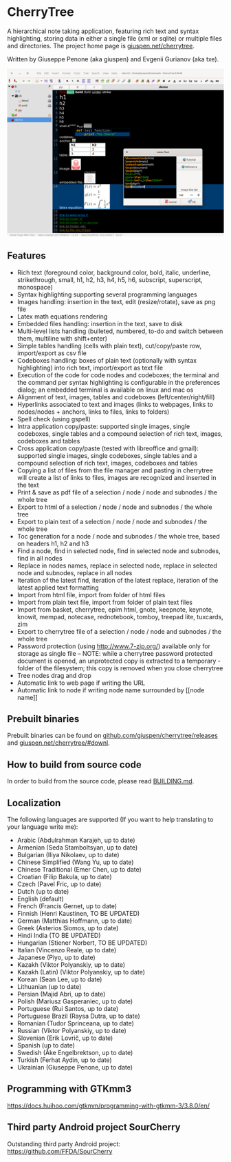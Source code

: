 # CherryTree
A hierarchical note taking application, featuring rich text and syntax highlighting, storing data in either a single file (xml or sqlite) or multiple files and directories.
The project home page is [giuspen.net/cherrytree](https://www.giuspen.net/cherrytree/).

Written by Giuseppe Penone (aka giuspen) and Evgenii Gurianov (aka txe).

![Cherrytree main window with text](docs/cherrytree-main_window_text.png)

## Features
- Rich text (foreground color, background color, bold, italic, underline, strikethrough, small, h1, h2, h3, h4, h5, h6, subscript, superscript, monospace)
- Syntax highlighting supporting several programming languages
- Images handling: insertion in the text, edit (resize/rotate), save as png file
- Latex math equations rendering
- Embedded files handling: insertion in the text, save to disk
- Multi-level lists handling (bulleted, numbered, to-do and switch between them, multiline with shift+enter)
- Simple tables handling (cells with plain text), cut/copy/paste row, import/export as csv file
- Codeboxes handling: boxes of plain text (optionally with syntax highlighting) into rich text, import/export as text file
- Execution of the code for code nodes and codeboxes; the terminal and the command per syntax highlighting is configurable in the preferences dialog; an embedded terminal is available on linux and mac os
- Alignment of text, images, tables and codeboxes (left/center/right/fill)
- Hyperlinks associated to text and images (links to webpages, links to nodes/nodes + anchors, links to files, links to folders)
- Spell check (using gspell)
- Intra application copy/paste: supported single images, single codeboxes, single tables and a compound selection of rich text, images, codeboxes and tables
- Cross application copy/paste (tested with libreoffice and gmail): supported single images, single codeboxes, single tables and a compound selection of rich text, images, codeboxes and tables
- Copying a list of files from the file manager and pasting in cherrytree will create a list of links to files, images are recognized and inserted in the text
- Print & save as pdf file of a selection / node / node and subnodes / the whole tree
- Export to html of a selection / node / node and subnodes / the whole tree
- Export to plain text of a selection / node / node and subnodes / the whole tree
- Toc generation for a node / node and subnodes / the whole tree, based on headers h1, h2 and h3
- Find a node, find in selected node, find in selected node and subnodes, find in all nodes
- Replace in nodes names, replace in selected node, replace in selected node and subnodes, replace in all nodes
- Iteration of the latest find, iteration of the latest replace, iteration of the latest applied text formatting
- Import from html file, import from folder of html files
- Import from plain text file, import from folder of plain text files
- Import from basket, cherrytree, epim html, gnote, keepnote, keynote, knowit, mempad, notecase, rednotebook, tomboy, treepad lite, tuxcards, zim
- Export to cherrytree file of a selection / node / node and subnodes / the whole tree
- Password protection (using http://www.7-zip.org/) available only for storage as single file – NOTE: while a cherrytree password protected document is opened, an unprotected copy is extracted to a temporary -folder of the filesystem; this copy is removed when you close cherrytree
- Tree nodes drag and drop
- Automatic link to web page if writing the URL
- Automatic link to node if writing node name surrounded by [[node name]]

## Prebuilt binaries
Prebuilt binaries can be found on [github.com/giuspen/cherrytree/releases](https://github.com/giuspen/cherrytree/releases) and [giuspen.net/cherrytree/#downl](https://www.giuspen.net/cherrytree/#downl).

## How to build from source code
In order to build from the source code, please read [BUILDING.md](BUILDING.md).

## Localization
The following languages are supported (If you want to help translating to your language write me):

- Arabic (Abdulrahman Karajeh, up to date)
- Armenian (Seda Stamboltsyan, up to date)
- Bulgarian (Iliya Nikolaev, up to date)
- Chinese Simplified (Wang Yu, up to date)
- Chinese Traditional (Emer Chen, up to date)
- Croatian (Filip Bakula, up to date)
- Czech (Pavel Fric, up to date)
- Dutch (up to date)
- English (default)
- French (Francis Gernet, up to date)
- Finnish (Henri Kaustinen, TO BE UPDATED)
- German (Matthias Hoffmann, up to date)
- Greek (Asterios Siomos, up to date)
- Hindi India (TO BE UPDATED)
- Hungarian (Stiener Norbert, TO BE UPDATED)
- Italian (Vincenzo Reale, up to date)
- Japanese (Piyo, up to date)
- Kazakh (Viktor Polyanskiy, up to date)
- Kazakh (Latin) (Viktor Polyanskiy, up to date)
- Korean (Sean Lee, up to date)
- Lithuanian (up to date)
- Persian (Majid Abri, up to date)
- Polish (Mariusz Gasperaniec, up to date)
- Portuguese (Rui Santos, up to date)
- Portuguese Brazil (Raysa Dutra, up to date)
- Romanian (Tudor Sprinceana, up to date)
- Russian (Viktor Polyanskiy, up to date)
- Slovenian (Erik Lovrič, up to date)
- Spanish (up to date)
- Swedish (Åke Engelbrektson, up to date)
- Turkish (Ferhat Aydin, up to date)
- Ukrainian (Giuseppe Penone, up to date)

## Programming with GTKmm3
https://docs.huihoo.com/gtkmm/programming-with-gtkmm-3/3.8.0/en/

## Third party Android project SourCherry
Outstanding third party Android project: https://github.com/FFDA/SourCherry
